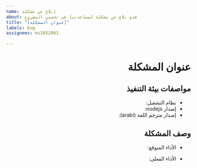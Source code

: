 ```yaml
---
name: إبلاغ عن مشكلة
about: قدم بلاغ عن مشكلة لمساعدتنا في تحسين المشروع
title: "[عنوان المشكلة]"
labels: bug
assignees: ms2052001

---
```


<div dir=rtl>

<!--
    ✏️ يمكنك الضغط على ctrl+shift الموجودان على اليمين لتحويل صندوق الكتابة هذا لـ "من-المين-لليسار".
-->

# عنوان المشكلة

## مواصفات بيئة التنفيذ

- نظام التشغيل:
- إصدار nodejs:
- إصدار مترجم اللغة (arabi):

## وصف المشكلة

- الأداء المتوقع:

- الأداء الفعلي:

</div>
